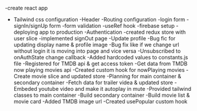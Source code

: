 -create react app

- Tailwind css configuration
  -Header
  -Routing configuration
  -login form
  -signIn/signUp form
  -form validation
  -useRef hook
  -firebase setup
  -deploying app to production
  -Authentication
  -created redux store with user slice
  -implemented signOut page
  -Update profile
  -Bug fic for updating display name & profile image
  -Bug fix like if we change url without login it is moving into page and vice versa
  -Unsubscribed to onAuthState change callback
  -Added hardcoded values to constants.js file
  -Registered for TMDB api & get access token
  -Get data from TMDB now playing movies api
  -Created custom hook for nowPlaying movies
  -Create movie slice and updated store
  -Planning for main container & secondary container
  -Fetch data for trailer videa & updated store
  -Embeded youtube video and make it autoplay in mute
  -Provided tailwind classes to main container
  -Build secondary container
  -Build movie list & movie card
  -Added TMDB image url
  -Created usePopular custom hook
